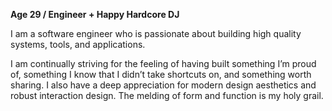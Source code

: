 **Age 29 / Engineer + Happy Hardcore DJ**

I am a software engineer who is passionate about building high quality systems, tools, and applications.

I am continually striving for the feeling of having built something I’m proud of, something I know that I didn’t take shortcuts on, and something worth sharing. I also have a deep appreciation for modern design aesthetics and robust interaction design. The melding of form and function is my holy grail.
